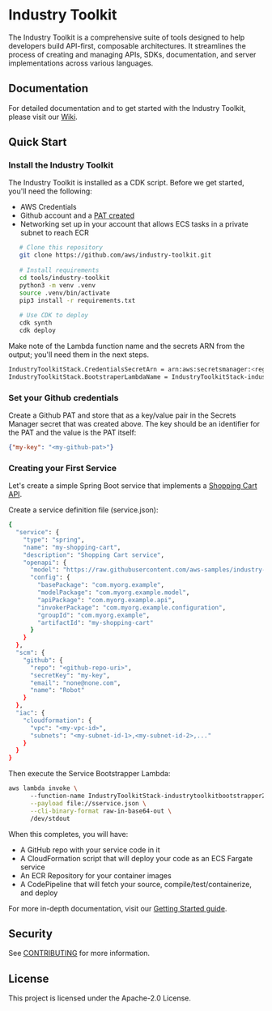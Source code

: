 # Industry Toolkit

The Industry Toolkit is a comprehensive suite of tools designed to help developers build API-first, composable architectures. It streamlines the process of creating and managing APIs, SDKs, documentation, and server implementations across various languages.

## Documentation

For detailed documentation and to get started with the Industry Toolkit, please visit our [Wiki](https://github.com/aws/industry-toolkit/wiki).

## Quick Start

### Install the Industry Toolkit
The Industry Toolkit is installed as a CDK script. Before we get started, you'll need the following:

- AWS Credentials
- Github account and a [PAT created](https://docs.github.com/en/authentication/keeping-your-account-and-data-secure/managing-your-personal-access-tokens)
- Networking set up in your account that allows ECS tasks in a private subnet to reach ECR

```bash
   # Clone this repository
   git clone https://github.com/aws/industry-toolkit.git
   
   # Install requirements
   cd tools/industry-toolkit
   python3 -m venv .venv
   source .venv/bin/activate
   pip3 install -r requirements.txt
   
   # Use CDK to deploy
   cdk synth
   cdk deploy
```

Make note of the Lambda function name and the secrets ARN from the output; you'll need them in the next steps.

```bash
IndustryToolkitStack.CredentialsSecretArn = arn:aws:secretsmanager:<region>:<account>:secret:IndustryToolkitCredentials
IndustryToolkitStack.BootstraperLambdaName = IndustryToolkitStack-industrytoolkitbootstrapper-324234323

```

### Set your Github credentials
Create a Github PAT and store that as a key/value pair in the Secrets Manager secret that was created above. The key should be an identifier for the PAT and the value is the PAT itself:
```json
{"my-key": "<my-github-pat>"}
```

### Creating your First Service
Let's create a simple Spring Boot service that implements a [Shopping Cart API](https://raw.githubusercontent.com/aws-samples/industry-reference-models/refs/heads/main/domains/retail/models/cart/model/cart.openapi.yaml).

Create a service definition file (service.json):
```bash service.json
{
  "service": {
    "type": "spring",
    "name": "my-shopping-cart",
    "description": "Shopping Cart service",
    "openapi": {
      "model": "https://raw.githubusercontent.com/aws-samples/industry-reference-models/refs/heads/main/domains/retail/models/cart/model/cart.openapi.yaml",
      "config": {
        "basePackage": "com.myorg.example",
        "modelPackage": "com.myorg.example.model",
        "apiPackage": "com.myorg.example.api",
        "invokerPackage": "com.myorg.example.configuration",
        "groupId": "com.myorg.example",
        "artifactId": "my-shopping-cart"
      }
    }
  },
  "scm": {
    "github": {
      "repo": "<github-repo-uri>",
      "secretKey": "my-key",
      "email": "none@none.com",
      "name": "Robot"
    }
  },
  "iac": {
    "cloudformation": {
      "vpc": "<my-vpc-id>",
      "subnets": "<my-subnet-id-1>,<my-subnet-id-2>,..."
    }
  }
}
```

Then execute the Service Bootstrapper Lambda:

```bash
aws lambda invoke \                                                                                                                           2.9m  Wed Nov 27 14:25:35 2024
      --function-name IndustryToolkitStack-industrytoolkitbootstrapper2C-jzOCXOQaQvbx  \
      --payload file://sservice.json \
      --cli-binary-format raw-in-base64-out \
      /dev/stdout
```

When this completes, you will have:
* A GitHub repo with your service code in it
* A CloudFormation script that will deploy your code as an ECS Fargate service
* An ECR Repository for your container images
* A CodePipeline that will fetch your source, compile/test/containerize, and deploy

For more in-depth documentation, visit our [Getting Started guide](https://github.com/aws/industry-toolkit/wiki/01:-Getting-Started).

## Security

See [CONTRIBUTING](CONTRIBUTING.md#security-issue-notifications) for more information.

## License

This project is licensed under the Apache-2.0 License.

